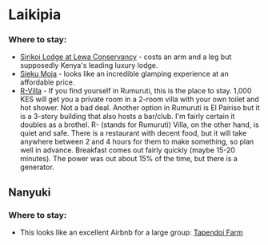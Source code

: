 # Laikipia
### Where to stay:
* [Sirikoi Lodge at Lewa Conservancy](https://www.tripadvisor.com/Hotel_Review-g612348-d1877743-Reviews-Sirikoi-Nanyuki_Town_Nanyuki_Municipality_Laikipia_County_Rift_Valley_Province.html) - costs an arm and a leg but supposedly Kenya's leading luxury lodge.
* [Sieku Moja](https://www.airbnb.com/rooms/17585693?source=handoff-ios&s=39&ref_device_id=19c8d14770c896fff550fd48792009a6af7885fa&user_id=36788048&_branch_match_id=515176293779556674) - looks like an incredible glamping experience at an affordable price.
* [R-Villa](https://goo.gl/maps/SY9aMfoNzwM2) - If you find yourself in Rumuruti, this is the place to stay. 1,000 KES will get you a private room in a 2-room villa with your own toilet and hot shower. Not a bad deal. Another option in Rumuruti is El Pairiso but it is a 3-story building that also hosts a bar/club. I'm fairly certain it doubles as a brothel. R- (stands for Rumuruti) Villa, on the other hand, is quiet and safe. There is a restaurant with decent food, but it will take anywhere between 2 and 4 hours for them to make something, so plan well in advance. Breakfast comes out fairly quickly (maybe 15-20 minutes). The power was out about 15% of the time, but there is a generator.

## Nanyuki
### Where to stay:
* This looks like an excellent Airbnb for a large group: [Tapendoi Farm](https://www.airbnb.com/rooms/20670221?location=Nanyuki%2C%20Laikipia%20County%2C%20Kenya&check_in=2018-07-15&check_out=2018-07-19&s=C6niDUxp)
